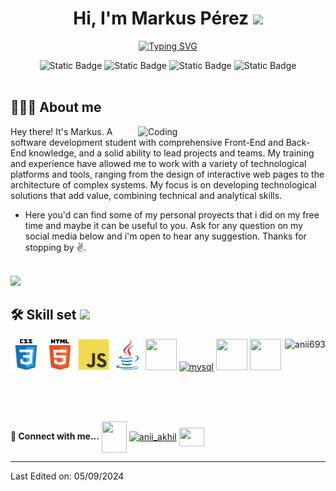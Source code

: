 <!--Title-->
<h1 align="center"><b>Hi, I'm Markus Pérez </b><img src="https://media.giphy.com/media/hvRJCLFzcasrR4ia7z/giphy.gif" width="35"></h1>

<p align="center">
  <a href="https://git.io/typing-svg">
    <img src="https://readme-typing-svg.demolab.com?font=&weight=500&duration=6000&pause=1000&color=B86F24&center=true&width=435&lines=-Welcome+to+my+github+profile-;Software+Develop+Student;Front-End+and+Back-End+plus+Frameworks;Always+love+to+learn+new+tech+stuff%3C3" alt="Typing SVG" />
  </a>
</p>

<div align="center">
    <img alt="Static Badge" src="https://img.shields.io/badge/Age-18-orange">
    <img alt="Static Badge" src="https://img.shields.io/badge/Focus-Web_Development-orange">
    <img alt="Static Badge" src="https://img.shields.io/badge/Lives-Per%C3%BA-orange">
    <img alt="Static Badge" src="https://img.shields.io/badge/Languages-Spanish_%26_English-orange">
</div>
<br>


<!--About me-->
<h2 align="left" style="text-decoration: none;">👨🏻‍💻 About me</h2>  
<img align="right" alt="Coding" width="300" src="https://cdn.dribbble.com/users/1277312/screenshots/14733298/media/39b1045e593737587dd60e42c8422d1f.gif">

Hey there! It's Markus. A software development student with comprehensive Front-End and Back-End knowledge, and a solid ability to lead projects and teams. My training and experience have allowed me to work with a variety of technological platforms and tools, ranging from the design of interactive web pages to the architecture of complex systems.
My focus is on developing technological solutions that add value, combining technical and analytical skills.
<br>
- Here you'd can find some of my personal proyects that i did on my free time and maybe it can be useful to you. Ask for any question on my social media below and i'm open to hear any suggestion. Thanks for stopping by ✌️.
<br>
<img src="https://user-images.githubusercontent.com/73097560/115834477-dbab4500-a447-11eb-908a-139a6edaec5c.gif">
<!--Skill set-->
<h2>🛠 Skill set  <img src="https://camo.githubusercontent.com/94b33bd991f6c3135af747bdf27361be43e797c0fce678b62ed5aef57e9d8bd7/68747470733a2f2f6d65646961322e67697068792e636f6d2f6d656469612f51737347456d706b79454f684243623765312f67697068792e6769663f6369643d656366303565343761306e336769316266716e74716d6f62386739616964316f796a327772336473336d67373030626c267269643d67697068792e676966" data-canonical-src="https://media2.giphy.com/media/QssGEmpkyEOhBCb7e1/giphy.gif?cid=ecf05e47a0n3gi1bfqntqmob8g9aid1oyj2wr3ds3mg700bl&amp;rid=giphy.gif" style="width: 25px; data-target="animated-image.originalImage"></h2>
<p><img align="right" src="https://github-readme-stats.vercel.app/api/top-langs?username=Mad-CaTs&show_icons=true&theme=dark&locale=en&layout=compact" alt="anii693"/></p>
<a href="https://www.w3schools.com/css/" target="_blank" rel="noreferrer"> <img src="https://raw.githubusercontent.com/devicons/devicon/master/icons/css3/css3-original-wordmark.svg" alt="css3" width="50" height="50"/></a>
<a href="https://www.w3.org/html/" target="_blank" rel="noreferrer"> <img src="https://raw.githubusercontent.com/devicons/devicon/master/icons/html5/html5-original-wordmark.svg" alt="html5" width="50" height="50"/></a>
<a href="https://developer.mozilla.org/en-US/docs/Web/JavaScript" target="_blank" rel="noreferrer"> <img src="https://raw.githubusercontent.com/devicons/devicon/master/icons/javascript/javascript-original.svg" alt="javascript" width="50" height="50"/></a>
<a href="https://www.java.com" target="_blank" rel="noreferrer"> <img src="https://raw.githubusercontent.com/devicons/devicon/master/icons/java/java-original.svg" alt="java" width="50" height="50"/></a>
<a href="https://learn.microsoft.com/es-es/dotnet/csharp/" target="_blank" rel="noreferrer"> <img src="https://cdn.jsdelivr.net/gh/devicons/devicon@latest/icons/csharp/csharp-original.svg" width="50" height="50"/></a>  
<a href="https://dotnet.microsoft.com/es-es/learn/dotnet/what-is-dotnet"> <img src="https://icongr.am/devicon/dot-net-plain-wordmark.svg?size=50&color=600aff" alt="mysql" width="50" height="50"/></a>
<a href="https://www.microsoft.com/es-es/sql-server/sql-server-downloads"><img src="https://cdn.jsdelivr.net/gh/devicons/devicon@latest/icons/microsoftsqlserver/microsoftsqlserver-original.svg" width="50" height="50"/></a>
<a href="https://git-scm.com"><img src="https://cdn.jsdelivr.net/gh/devicons/devicon@latest/icons/git/git-plain.svg" width="50" height="50"/></a>
          
<br><br><br>

          
  

<!--Connect with me-->
**🔗 Connect with me...**
<a href="https://linkedin.com/in/markus-perez" target="_blank" rel="noreferrer"><img align="center" src="https://icongr.am/devicon/linkedin-original.svg" height="50" width="40"/></a>
<a href="https://www.instagram.com/markus__ademar/" target="_blank" rel="noreferrer"><img align="center" src="https://raw.githubusercontent.com/rahuldkjain/github-profile-readme-generator/master/src/images/icons/Social/instagram.svg" alt="anii_akhil" height="50" width="40"/></a>
<a href="mailto:markusperezch1@gmail.com" target="_blank" rel="noreferrer"><img align="center" src="https://seeklogo.com/images/G/gmail-new-2020-logo-32DBE11BB4-seeklogo.com.png" height="30" width="40"/></a>



------
Last Edited on: 05/09/2024

